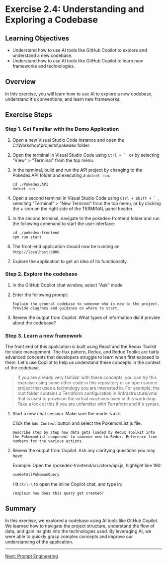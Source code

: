 # Exercise 2.4: Understanding and Exploring a Codebase

## Learning Objectives

- Understand how to use AI tools like GitHub Copilot to explore and understand a new codebase.
- Understand how to use AI tools like GitHub Copilot to learn new frameworks and technologies.

## Overview

In this exercise, you will learn how to use AI to explore a new codebase, understand it's conventions, and learn new frameworks.

## Exercise Steps

### Step 1. Get Familiar with the Demo Application

1. Open a new Visual Studio Code instance and open the C:\Workshop\projects\pokedex folder.

1. Open the terminal in Visual Studio Code using ``Ctrl + ` `` or by selecting "View" > "Terminal" from the top menu.

1. In the terminal, build and run the API project by changing to the Pokedex.API folder and executing a ```dotnet run```:
    
    ```shell
    cd ./Pokedex.API
    dotnet run
    ```

1. Open a second terminal in Visual Studio Code using ``Ctrl + Shift + ` ``, selecting "Terminal" > "New Terminal" from the top menu, or by clicking the + icon on the right side of the TERMINAL panel header.

1. In the second terminal, navigate to the pokedex-frontend folder and run the following command to start the user interface:

    ```shell
    cd ./pokedex-frontend
    npm run start
    ```

1. The front-end application should now be running on `http://localhost:3000`.

1. Explore the application to get an idea of its functionality.

### Step 2. Explore the codebase

1. In the GitHub Copilot chat window, select "Ask" mode

1. Enter the following prompt:
    
    ```
    Explain the general codebase to someone who is new to the project. Provide diagrams and guidance on where to start.
    ```

1. Review the output from Copilot. What types of information did it provide about the codebase?

### Step 3. Learn a new framework

The front end of this application is built using React and the Redux Toolkit for state management. The flux pattern, Redux, and Redux Toolkit are fairly advanced concepts that developers struggle to learn when first exposed to them. Let's use Copilot to help us understand these concepts in the context of the codebase.

> If you are already very familiar with these concepts, you can try this exercise using some other code in this repository or an open source project that uses a technology you are interested in. For example, the root folder contains a Terraform configuration in /infrastructure/vms that is used to provision the virtual machines used in this workshop. Take a look at this if you are unfamiliar with Terraform and it's syntax.

1. Start a new chat session. Make sure the mode is ``Ask``.

    Click the ``Add Context`` button and select the PokemonList.js file.

    ```
    Describe step by step how data gets loaded by Redux Toolkit into the PokemonList component to someone new to Redux. Reference line numbers for the various actions.
    ```

1. Review the output from Copilot. Ask any clarifying questions you may have.

    Example: Open the /pokedex-frontend/src/store/api.js, highlight line 190:

    ```javascript
    useGetAllPokemonQuery
    ```

    Hit ``Ctrl-\`` to open the inline Copilot chat, and type in:

    ```
    /explain how does this query get created?
    ```

## Summary

In this exercise, we explored a codebase using AI tools like GitHub Copilot. We learned how to navigate the project structure, understand the flow of data, and gain insights into the technologies used. By leveraging AI, we were able to quickly grasp complex concepts and improve our understanding of the application.

---

[Next: Prompt Engineering](../exercises/3.1-prompt-engineering/README.md)
